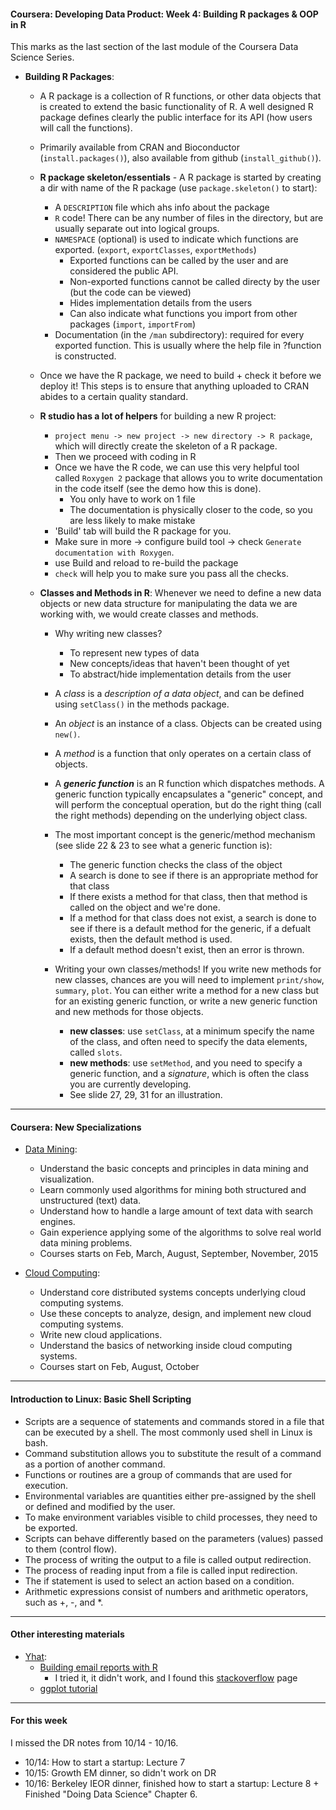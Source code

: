 #### Coursera: Developing Data Product: Week 4: Building R packages & OOP in R

This marks as the last section of the last module of the Coursera Data Science Series.

* **Building R Packages**:
	* A R package is a collection of R functions, or other data objects that is created to extend the basic functionality of R. A well designed R package defines clearly the public interface for its API (how users will call the functions).
	
	* Primarily available from CRAN and Bioconductor (`install.packages()`), also available from github (`install_github()`).
	
	* **R package skeleton/essentials** - A R package is started by creating a dir with name of the R package (use `package.skeleton()` to start): 
		* A `DESCRIPTION` file which ahs info about the package
		* `R` code! There can be any number of files in the directory, but are usually separate out into logical groups.
		* `NAMESPACE` (optional) is used to indicate which functions are exported. (`export`, `exportClasses`, `exportMethods`)
			* Exported functions can be called by the user and are considered the public API.
			* Non-exported functions cannot be called directy by the user (but the code can be viewed)
			* Hides implementation details from the users
			* Can also indicate what functions you import from other packages (`import`, `importFrom`)
		* Documentation (in the `/man` subdirectory): required for every exported function. This is usually where the help file in ?function is constructed.
	
	* Once we have the R package, we need to build + check it before we deploy it! This steps is to ensure that anything uploaded to CRAN abides to a certain quality standard.

	* **R studio has a lot of helpers** for building a new R project:
		* `project menu -> new project -> new directory -> R package`, which will directly create the skeleton of a R package.
		* Then we proceed with coding in R
		* Once we have the R code, we can use this very helpful tool called `Roxygen 2` package that allows you to write documentation in the code itself (see the demo how this is done).
			* You only have to work on 1 file
			* The documentation is physically closer to the code, so you are less likely to make mistake
		* 'Build' tab will build the R package for you. 
		* Make sure in more -> configure build tool -> check `Generate documentation with Roxygen`.
		* use Build and reload to re-build the package
		* `check` will help you to make sure you pass all the checks.

	* **Classes and Methods in R**: Whenever we need to define a new data objects or new data structure for manipulating the data we are working with, we would create classes and methods.

		* Why writing new classes?
			* To represent new types of data
			* New concepts/ideas that haven't been thought of yet
			* To abstract/hide implementation details from the user

		* A _class_ is a *description of a data object*, and can be defined using `setClass()` in the methods package.
		* An _object_ is an instance of a class. Objects can be created using `new()`.
		* A _method_ is a function that only operates on a certain class of objects. 
		* A **_generic function_** is an R function which dispatches methods. A generic function typically encapsulates a "generic" concept, and will perform the conceptual operation, but do the right thing (call the right methods) depending on the underlying object class.

		* The most important concept is the generic/method mechanism (see slide 22 & 23 to see what a generic function is):
			* The generic function checks the class of the object
			* A search is done to see if there is an appropriate method for that class
			* If there exists a method for that class, then that method is called on the object and we're done.
			* If a method for that class does not exist, a search is done to see if there is a default method for the generic, if a defualt exists, then the default method is used.
			* If a default method doesn't exist, then an error is thrown.

		* Writing your own classes/methods! If you write new methods for new classes, chances are you will need to implement `print/show`, `summary`, `plot`. You can either write a method for a new class but for an existing generic function, or write a new generic function and new methods for those objects.
		
			* **new classes**: use `setClass`, at a minimum specify the name of the class, and often need to specify the data elements, called `slots`.
			* **new methods**: use `setMethod`, and you need to specify a generic function, and a _signature_, which is often the class you are currently developing.
			* See slide 27, 29, 31 for an illustration. 

---
#### Coursera: New Specializations

* [Data Mining]: 
	* Understand the basic concepts and principles in data mining and visualization.
	* Learn commonly used algorithms for mining both structured and unstructured (text) data.
	* Understand how to handle a large amount of text data with search engines.
	* Gain experience applying some of the algorithms to solve real world data mining problems.
	* Courses starts on Feb, March, August, September, November, 2015

* [Cloud Computing]:
	* Understand core distributed systems concepts underlying cloud computing systems.
	* Use these concepts to analyze, design, and implement new cloud computing systems.
	* Write new cloud applications.
	* Understand the basics of networking inside cloud computing systems.
	* Courses start on Feb, August, October

---
#### Introduction to Linux: Basic Shell Scripting

* Scripts are a sequence of statements and commands stored in a file that can be executed by a shell. The most commonly used shell in Linux is bash.
* Command substitution allows you to substitute the result of a command as a portion of another command.
* Functions or routines are a group of commands that are used for execution.
* Environmental variables are quantities either pre-assigned by the shell or defined and modified by the user.
* To make environment variables visible to child processes, they need to be exported.
* Scripts can behave differently based on the parameters (values) passed to them (control flow).
* The process of writing the output to a file is called output redirection.
* The process of reading input from a file is called input redirection.
* The if statement is used to select an action based on a condition.
* Arithmetic expressions consist of numbers and arithmetic operators, such as +, -, and *.

---
#### Other interesting materials

* [Yhat]:
	* [Building email reports with R]
		* I tried it, it didn't work, and I found this [stackoverflow] page
	* [ggplot tutorial]


---
#### For this week
I missed the DR notes from 10/14 - 10/16.

* 10/14: How to start a startup: Lecture 7
* 10/15: Growth EM dinner, so didn't work on DR
* 10/16: Berkeley IEOR dinner, finished how to start a startup: Lecture 8 + Finished "Doing Data Science" Chapter 6.

[Data Mining]: https://www.coursera.org/specialization/datamining/20?utm_medium=listingPage
[Cloud Computing]: https://www.coursera.org/specialization/cloudcomputing/19?utm_medium=listingPage	
[Yhat]: https://yhathq.com/
[Building email reports with R]: http://blog.yhathq.com/posts/building-email-reports-with-r.html
[stackoverflow]: http://stackoverflow.com/questions/5864400/sending-an-email-from-r-using-the-sendmailr-package
[ggplot tutorial]: http://blog.yhathq.com/posts/facebook-ggplot-tutorial.html